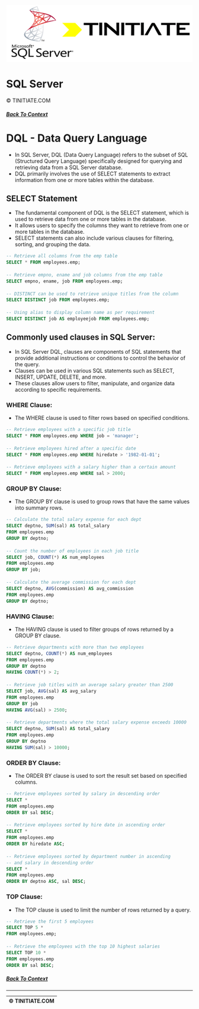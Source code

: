 ![SQL Server Tinitiate Image](sqlserver_tinitiate.png)

# SQL Server
&copy; TINITIATE.COM

##### [Back To Context](./README.md)

# DQL - Data Query Language
* In SQL Server, DQL (Data Query Language) refers to the subset of SQL (Structured Query Language) specifically designed for querying and retrieving data from a SQL Server database.
* DQL primarily involves the use of SELECT statements to extract information from one or more tables within the database.

## SELECT Statement
* The fundamental component of DQL is the SELECT statement, which is used to retrieve data from one or more tables in the database.
* It allows users to specify the columns they want to retrieve from one or more tables in the database.
* SELECT statements can also include various clauses for filtering, sorting, and grouping the data.
```sql
-- Retrieve all columns from the emp table
SELECT * FROM employees.emp;

-- Retrieve empno, ename and job columns from the emp table
SELECT empno, ename, job FROM employees.emp;

-- DISTINCT can be used to retrieve unique titles from the column
SELECT DISTINCT job FROM employees.emp;

-- Using alias to display column name as per requirement
SELECT DISTINCT job AS employeejob FROM employees.emp;
```

## Commonly used clauses in SQL Server:
* In SQL Server DQL, clauses are components of SQL statements that provide additional instructions or conditions to control the behavior of the query.
* Clauses can be used in various SQL statements such as SELECT, INSERT, UPDATE, DELETE, and more.
* These clauses allow users to filter, manipulate, and organize data according to specific requirements.
### WHERE Clause:
* The WHERE clause is used to filter rows based on specified conditions.
```sql
-- Retrieve employees with a specific job title
SELECT * FROM employees.emp WHERE job = 'manager';

-- Retrieve employees hired after a specific date
SELECT * FROM employees.emp WHERE hiredate > '1982-01-01';

-- Retrieve employees with a salary higher than a certain amount
SELECT * FROM employees.emp WHERE sal > 2000;
```
### GROUP BY Clause:
* The GROUP BY clause is used to group rows that have the same values into summary rows.
```sql
-- Calculate the total salary expense for each dept
SELECT deptno, SUM(sal) AS total_salary
FROM employees.emp
GROUP BY deptno;

-- Count the number of employees in each job title
SELECT job, COUNT(*) AS num_employees
FROM employees.emp
GROUP BY job;

-- Calculate the average commission for each dept
SELECT deptno, AVG(commission) AS avg_commission
FROM employees.emp
GROUP BY deptno;
```
### HAVING Clause:
* The HAVING clause is used to filter groups of rows returned by a GROUP BY clause.
```sql
-- Retrieve departments with more than two employees
SELECT deptno, COUNT(*) AS num_employees
FROM employees.emp
GROUP BY deptno
HAVING COUNT(*) > 2;

-- Retrieve job titles with an average salary greater than 2500
SELECT job, AVG(sal) AS avg_salary
FROM employees.emp
GROUP BY job
HAVING AVG(sal) > 2500;

-- Retrieve departments where the total salary expense exceeds 10000
SELECT deptno, SUM(sal) AS total_salary
FROM employees.emp
GROUP BY deptno
HAVING SUM(sal) > 10000;
```
### ORDER BY Clause:
* The ORDER BY clause is used to sort the result set based on specified columns.
```sql
-- Retrieve employees sorted by salary in descending order
SELECT *
FROM employees.emp
ORDER BY sal DESC;

-- Retrieve employees sorted by hire date in ascending order
SELECT *
FROM employees.emp
ORDER BY hiredate ASC;

-- Retrieve employees sorted by department number in ascending
-- and salary in descending order
SELECT *
FROM employees.emp
ORDER BY deptno ASC, sal DESC;
```
### TOP Clause:
* The TOP clause is used to limit the number of rows returned by a query.
```sql
-- Retrieve the first 5 employees
SELECT TOP 5 *
FROM employees.emp;

-- Retrieve the employees with the top 10 highest salaries
SELECT TOP 10 *
FROM employees.emp
ORDER BY sal DESC;
```

##### [Back To Context](./README.md)
***
| &copy; TINITIATE.COM |
|----------------------|